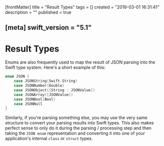 [frontMatter]
title = "Result Types"
tags = []
created = "2019-03-01 16:31:41"
description = ""
published = true

[meta]
swift_version = "5.1"
---

# Result Types

Enums are also frequently used to map the result of JSON parsing into
the Swift type system. Here\'s a short example of this:

``` Swift
enum JSON {
    case JSONString(Swift.String)
    case JSONNumber(Double)
    case JSONObject([String : JSONValue])
    case JSONArray([JSONValue])
    case JSONBool(Bool)
    case JSONNull
}
```

Similarly, if you\'re parsing something else, you may use the very same
structure to convert your parsing results into Swift types. This also
makes perfect sense to only do it during the parsing / processing step
and then taking the `JSON enum` representation and converting it into
one of your application\'s internal `class` or `struct` types.
